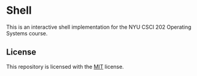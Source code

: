 # Shell

This is an interactive shell implementation for the NYU CSCI 202 Operating
Systems course.

## License

This repository is licensed with the [MIT](LICENSE.txt) license.
